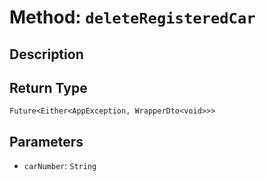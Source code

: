 # Method: `deleteRegisteredCar`

## Description



## Return Type
`Future<Either<AppException, WrapperDto<void>>>`

## Parameters

- `carNumber`: `String`
